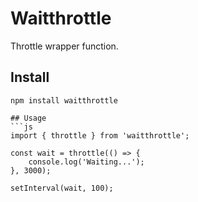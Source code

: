 # Waitthrottle
Throttle wrapper function.
## Install
```shell
npm install waitthrottle

## Usage
```js
import { throttle } from 'waitthrottle';

const wait = throttle(() => {
    console.log('Waiting...');
}, 3000);

setInterval(wait, 100);